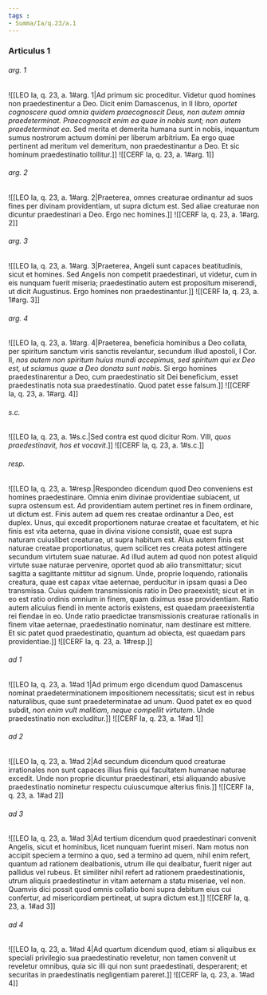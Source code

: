 ```yaml
---
tags : 
- Summa/Ia/q.23/a.1
---
```


### Articulus 1

###### arg. 1
![[LEO Ia, q. 23, a. 1#arg. 1|Ad primum sic proceditur. Videtur quod homines non praedestinentur a Deo. Dicit enim Damascenus, in II libro, *oportet cognoscere quod omnia quidem praecognoscit Deus, non autem omnia praedeterminat. Praecognoscit enim ea quae in nobis sunt; non autem praedeterminat ea*. Sed merita et demerita humana sunt in nobis, inquantum sumus nostrorum actuum domini per liberum arbitrium. Ea ergo quae pertinent ad meritum vel demeritum, non praedestinantur a Deo. Et sic hominum praedestinatio tollitur.]]
![[CERF Ia, q. 23, a. 1#arg. 1]]

###### arg. 2
![[LEO Ia, q. 23, a. 1#arg. 2|Praeterea, omnes creaturae ordinantur ad suos fines per divinam providentiam, ut supra dictum est. Sed aliae creaturae non dicuntur praedestinari a Deo. Ergo nec homines.]]
![[CERF Ia, q. 23, a. 1#arg. 2]]

###### arg. 3
![[LEO Ia, q. 23, a. 1#arg. 3|Praeterea, Angeli sunt capaces beatitudinis, sicut et homines. Sed Angelis non competit praedestinari, ut videtur, cum in eis nunquam fuerit miseria; praedestinatio autem est propositum miserendi, ut dicit Augustinus. Ergo homines non praedestinantur.]]
![[CERF Ia, q. 23, a. 1#arg. 3]]

###### arg. 4
![[LEO Ia, q. 23, a. 1#arg. 4|Praeterea, beneficia hominibus a Deo collata, per spiritum sanctum viris sanctis revelantur, secundum illud apostoli, I Cor. II, *nos autem non spiritum huius mundi accepimus, sed spiritum qui ex Deo est, ut sciamus quae a Deo donata sunt nobis*. Si ergo homines praedestinarentur a Deo, cum praedestinatio sit Dei beneficium, esset praedestinatis nota sua praedestinatio. Quod patet esse falsum.]]
![[CERF Ia, q. 23, a. 1#arg. 4]]

###### s.c.
![[LEO Ia, q. 23, a. 1#s.c.|Sed contra est quod dicitur Rom. VIII, *quos praedestinavit, hos et vocavit*.]]
![[CERF Ia, q. 23, a. 1#s.c.]]

###### resp.
![[LEO Ia, q. 23, a. 1#resp.|Respondeo dicendum quod Deo conveniens est homines praedestinare. Omnia enim divinae providentiae subiacent, ut supra ostensum est. Ad providentiam autem pertinet res in finem ordinare, ut dictum est. Finis autem ad quem res creatae ordinantur a Deo, est duplex. Unus, qui excedit proportionem naturae creatae et facultatem, et hic finis est vita aeterna, quae in divina visione consistit, quae est supra naturam cuiuslibet creaturae, ut supra habitum est. Alius autem finis est naturae creatae proportionatus, quem scilicet res creata potest attingere secundum virtutem suae naturae. Ad illud autem ad quod non potest aliquid virtute suae naturae pervenire, oportet quod ab alio transmittatur; sicut sagitta a sagittante mittitur ad signum. Unde, proprie loquendo, rationalis creatura, quae est capax vitae aeternae, perducitur in ipsam quasi a Deo transmissa. Cuius quidem transmissionis ratio in Deo praeexistit; sicut et in eo est ratio ordinis omnium in finem, quam diximus esse providentiam. Ratio autem alicuius fiendi in mente actoris existens, est quaedam praeexistentia rei fiendae in eo. Unde ratio praedictae transmissionis creaturae rationalis in finem vitae aeternae, praedestinatio nominatur, nam destinare est mittere. Et sic patet quod praedestinatio, quantum ad obiecta, est quaedam pars providentiae.]]
![[CERF Ia, q. 23, a. 1#resp.]]

###### ad 1
![[LEO Ia, q. 23, a. 1#ad 1|Ad primum ergo dicendum quod Damascenus nominat praedeterminationem impositionem necessitatis; sicut est in rebus naturalibus, quae sunt praedeterminatae ad unum. Quod patet ex eo quod subdit, *non enim vult malitiam, neque compellit virtutem*. Unde praedestinatio non excluditur.]]
![[CERF Ia, q. 23, a. 1#ad 1]]

###### ad 2
![[LEO Ia, q. 23, a. 1#ad 2|Ad secundum dicendum quod creaturae irrationales non sunt capaces illius finis qui facultatem humanae naturae excedit. Unde non proprie dicuntur praedestinari, etsi aliquando abusive praedestinatio nominetur respectu cuiuscumque alterius finis.]]
![[CERF Ia, q. 23, a. 1#ad 2]]

###### ad 3
![[LEO Ia, q. 23, a. 1#ad 3|Ad tertium dicendum quod praedestinari convenit Angelis, sicut et hominibus, licet nunquam fuerint miseri. Nam motus non accipit speciem a termino a quo, sed a termino ad quem, nihil enim refert, quantum ad rationem dealbationis, utrum ille qui dealbatur, fuerit niger aut pallidus vel rubeus. Et similiter nihil refert ad rationem praedestinationis, utrum aliquis praedestinetur in vitam aeternam a statu miseriae, vel non. Quamvis dici possit quod omnis collatio boni supra debitum eius cui confertur, ad misericordiam pertineat, ut supra dictum est.]]
![[CERF Ia, q. 23, a. 1#ad 3]]

###### ad 4
![[LEO Ia, q. 23, a. 1#ad 4|Ad quartum dicendum quod, etiam si aliquibus ex speciali privilegio sua praedestinatio reveletur, non tamen convenit ut reveletur omnibus, quia sic illi qui non sunt praedestinati, desperarent; et securitas in praedestinatis negligentiam pareret.]]
![[CERF Ia, q. 23, a. 1#ad 4]]

